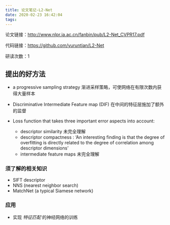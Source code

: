 ```yaml
---
title: 论文笔记-L2-Net
date: 2020-02-23 16:42:04
tags:
---
```


论文链接：http://www.nlpr.ia.ac.cn/fanbin/pub/L2-Net_CVPR17.pdf

代码链接：https://github.com/yuruntian/L2-Net

研读次数：1

## 提出的好方法

- a progressive sampling strategy 渐进采样策略，可使网络在有限次数内获得大量样本

- Discriminative Intermediate Feature map (DIF)  在中间的特征层施加了额外的监督

- Loss function that takes three important error aspects into account:

  - descriptor similarity 未完全理解
  - descriptor compactness :  ‘An interesting finding is that the degree of overfitting is directly related to the degree of correlation among descriptor dimensions’ 
  - intermediate feature maps 未完全理解

  

### 须了解的相关知识

- SIFT descriptor
- NNS (nearest neighbor search)
- MatchNet (a typical Siamese network)

 

### 应用

- 实现 *特征匹配* 的神经网络的训练

